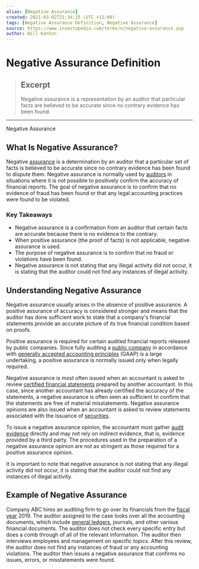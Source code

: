 ```yaml
---
alias: [Negative Assurance]
created: 2021-03-02T21:34:25 (UTC +11:00)
tags: [Negative Assurance Definition, Negative Assurance]
source: https://www.investopedia.com/terms/n/negative-assurance.asp
author: Will Kenton
---
```


# Negative Assurance Definition

> ## Excerpt
> Negative assurance is a representation by an auditor that particular facts are believed to be accurate since no contrary evidence has been found.

---

Negative Assurance
## What Is Negative Assurance?

Negative [assurance](https://www.investopedia.com/terms/a/assurance.asp) is a determination by an auditor that a particular set of facts is believed to be accurate since no contrary evidence has been found to dispute them. Negative assurance is normally used by [auditors](https://www.investopedia.com/terms/a/auditor.asp) in situations where it is not possible to positively confirm the accuracy of financial reports. The goal of negative assurance is to confirm that no evidence of fraud has been found or that any legal accounting practices were found to be violated.

### Key Takeaways

-   Negative assurance is a confirmation from an auditor that certain facts are accurate because there is no evidence to the contrary.
-   When positive assurance (the proof of facts) is not applicable, negative assurance is used.
-   The purpose of negative assurance is to confirm that no fraud or violations have been found.
-   Negative assurance is not stating that any illegal activity did not occur, it is stating that the auditor could not find any instances of illegal activity.

## Understanding Negative Assurance

Negative assurance usually arises in the absence of positive assurance. A positive assurance of accuracy is considered stronger and means that the auditor has done sufficient work to state that a company's financial statements provide an accurate picture of its true financial condition based on proofs.

Positive assurance is required for certain audited financial reports released by public companies. Since fully auditing a [public company](https://www.investopedia.com/terms/p/publiccompany.asp) in accordance with [generally accepted accounting principles](https://www.investopedia.com/terms/g/gaap.asp) (GAAP) is a large undertaking, a positive assurance is normally issued only when legally required.

Negative assurance is most often issued when an accountant is asked to review [certified financial statements](https://www.investopedia.com/terms/c/certified-financial-statement.asp) prepared by another accountant. In this case, since another accountant has already certified the accuracy of the statements, a negative assurance is often seen as sufficient to confirm that the statements are free of material misstatements. Negative assurance opinions are also issued when an accountant is asked to review statements associated with the issuance of [securities](https://www.investopedia.com/terms/s/security.asp).

To issue a negative assurance opinion, the accountant must gather [audit evidence](https://www.investopedia.com/terms/a/auditing-evidence.asp) directly and may not rely on indirect evidence, that is, evidence provided by a third party. The procedures used in the preparation of a negative assurance opinion are not as stringent as those required for a positive assurance opinion.

It is important to note that negative assurance is not stating that any illegal activity did not occur, it is stating that the auditor could not find any instances of illegal activity.

## Example of Negative Assurance

Company ABC hires an auditing firm to go over its financials from the [fiscal year](https://www.investopedia.com/terms/f/fiscalyear.asp) 2019. The auditor assigned to the case looks over all the accounting documents, which include [general ledgers](https://www.investopedia.com/terms/g/generalledger.asp), journals, and other various financial documents. The auditor does not check every specific entry but does a comb through of all of the relevant information. The auditor then interviews employees and management on specific topics. After this review, the auditor does not find any instances of fraud or any accounting violations. The auditor then issues a negative assurance that confirms no issues, errors, or misstatements were found.
